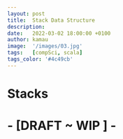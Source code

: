 ```yaml
---
layout: post
title:  Stack Data Structure
description:
date:   2022-03-02 18:00:00 +0100
author: kamau
image:  '/images/03.jpg'
tags:   [compSci, scala]
tags_color: '#4c49cb'
---
```


# Stacks

# - \[DRAFT ~ WIP \] -